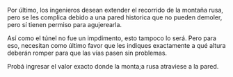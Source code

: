 Por último, los ingenieros desean extender el recorrido de la montaña rusa, pero se les complica debido a una pared historica que no pueden demoler, pero sí tienen permiso para agujerearla. 

Así como el túnel no fue un impdimento, esto tampoco lo será. Pero para eso, necesitan como último favor que les indiques exactamente a qué altura deberán romper para que las vías pasen sin problemas.

Probá ingresar el valor exacto donde la monta;a rusa atraviese a la pared. 
